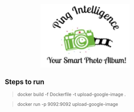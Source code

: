 <p align="center">
  <img width="280" height="200"
  src="https://github.com/airavata-courses/PingIntelligence/blob/main/Design_Documents/Logo/logo.JPG">
</p>

## Steps to run

> docker build -f Dockerfile -t upload-google-image .

> docker run -p 9092:9092 upload-google-image
